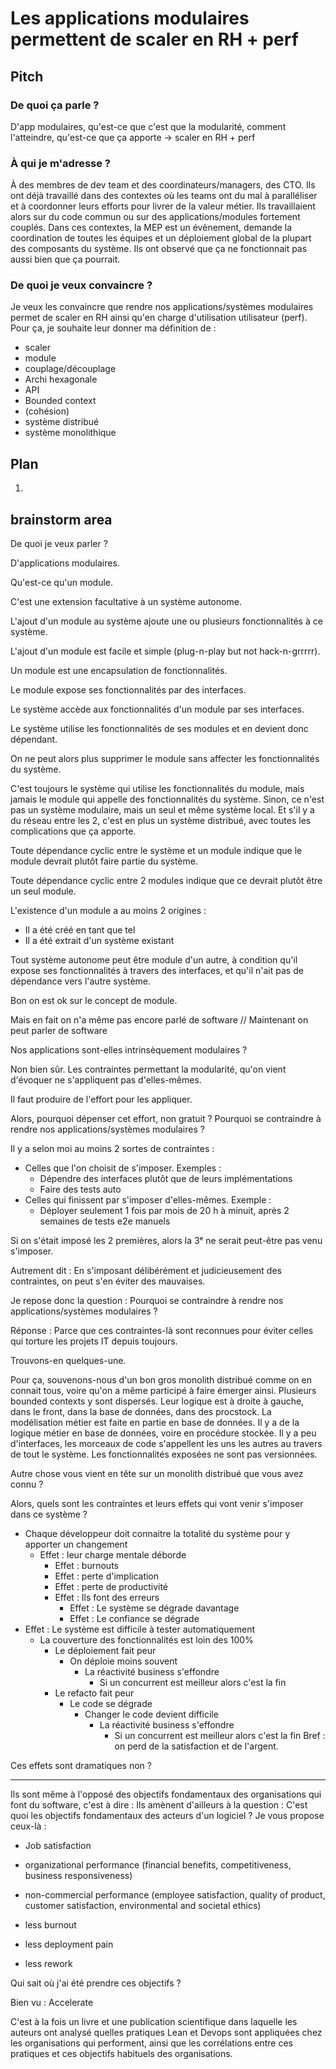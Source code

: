 # Les applications modulaires permettent de scaler en RH + perf

## Pitch

### De quoi ça parle ?

D'app modulaires, qu'est-ce que c'est que la modularité, comment l'atteindre, qu'est-ce que ça apporte -> scaler en RH + perf

### À qui je m'adresse ?

À des membres de dev team et des coordinateurs/managers, des CTO.
Ils ont déjà travaillé dans des contextes où les teams ont du mal à paralléliser et à coordonner leurs efforts pour livrer de la valeur métier.
Ils travaillaient alors sur du code commun ou sur des applications/modules fortement couplés.
Dans ces contextes, la MEP est un évènement, demande la coordination de toutes les équipes et un déploiement global de la plupart des composants du système.
Ils ont observé que ça ne fonctionnait pas aussi bien que ça pourrait.

### De quoi je veux convaincre ?

Je veux les convaincre que rendre nos applications/systèmes modulaires permet de scaler en RH ainsi qu'en charge d'utilisation utilisateur (perf).
Pour ça, je souhaite leur donner ma définition de :
* scaler
* module
* couplage/découplage
* Archi hexagonale
* API
* Bounded context
* (cohésion)
* système distribué
* système monolithique

## Plan

1. 





## brainstorm area

De quoi je veux parler ?

D'applications modulaires.

Qu'est-ce qu'un module.

C'est une extension facultative à un système autonome.

L'ajout d'un module au système ajoute une ou plusieurs fonctionnalités à ce système.

L'ajout d'un module est facile et simple (plug-n-play but not hack-n-grrrrr).

Un module est une encapsulation de fonctionnalités.

Le module expose ses fonctionnalités par des interfaces.

Le système accède aux fonctionnalités d'un module par ses interfaces.

Le système utilise les fonctionnalités de ses modules et en devient donc dépendant.

On ne peut alors plus supprimer le module sans affecter les fonctionnalités du système.

C'est toujours le système qui utilise les fonctionnalités du module, mais jamais le module qui appelle des fonctionnalités du système. Sinon, ce n'est pas un système modulaire, mais un seul et même système local. Et s'il y a du réseau entre les 2, c'est en plus un système distribué, avec toutes les complications que ça apporte.

Toute dépendance cyclic entre le système et un module indique que le module devrait plutôt faire partie du système.

Toute dépendance cyclic entre 2 modules indique que ce devrait plutôt être un seul module.

L'existence d'un module a au moins 2 origines :
* Il a été créé en tant que tel
* Il a été extrait d'un système existant

Tout système autonome peut être module d'un autre, à condition qu'il expose ses fonctionnalités à travers des interfaces, et qu'il n'ait pas de dépendance vers l'autre système. 

Bon on est ok sur le concept de module.

Mais en fait on n'a même pas encore parlé de software // Maintenant on peut parler de software

Nos applications sont-elles intrinsèquement modulaires ?

Non bien sûr. Les contraintes permettant la modularité, qu'on vient d'évoquer ne s'appliquent pas d'elles-mêmes.

Il faut produire de l'effort pour les appliquer.

Alors, pourquoi dépenser cet effort, non gratuit ?
Pourquoi se contraindre à rendre nos applications/systèmes modulaires ?

Il y a selon moi au moins 2 sortes de contraintes :
* Celles que l'on choisit de s'imposer. Exemples : 
  * Dépendre des interfaces plutôt que de leurs implémentations
  * Faire des tests auto
* Celles qui finissent par s'imposer d'elles-mêmes. Exemple :
  * Déployer seulement 1 fois par mois de 20 h à minuit, après 2 semaines de tests e2e manuels

Si on s'était imposé les 2 premières, alors la 3ᵉ ne serait peut-être pas venu s'imposer.

Autrement dit : En s'imposant délibérément et judicieusement des contraintes, on peut s'en éviter des mauvaises.

Je repose donc la question : Pourquoi se contraindre à rendre nos applications/systèmes modulaires ?

Réponse : Parce que ces contraintes-là sont reconnues pour éviter celles qui torture les projets IT depuis toujours. 

Trouvons-en quelques-une.

Pour ça, souvenons-nous d'un bon gros monolith distribué comme on en connait tous, voire qu'on a même participé à faire émerger ainsi.
Plusieurs bounded contexts y sont dispersés.
Leur logique est à droite à gauche, dans le front, dans la base de données, dans des procstock.
La modélisation métier est faite en partie en base de données.
Il y a de la logique métier en base de données, voire en procédure stockée.
Il y a peu d'interfaces, les morceaux de code s'appellent les uns les autres au travers de tout le système.
Les fonctionnalités exposées ne sont pas versionnées.

Autre chose vous vient en tête sur un monolith distribué que vous avez connu ?

Alors, quels sont les contraintes et leurs effets qui vont venir s'imposer dans ce système ?

* Chaque développeur doit connaitre la totalité du système pour y apporter un changement
  * Effet : leur charge mentale déborde
    * Effet : burnouts
    * Effet : perte d'implication
    * Effet : perte de productivité
    * Effet : Ils font des erreurs
      * Effet : Le système se dégrade davantage
      * Effet : Le confiance se dégrade
* Effet : Le système est difficile à tester automatiquement
  * La couverture des fonctionnalités est loin des 100%
    * Le déploiement fait peur
      * On déploie moins souvent
        * La réactivité business s'effondre
          * Si un concurrent est meilleur alors c'est la fin
    * Le refacto fait peur
      * Le code se dégrade
        * Changer le code devient difficile
          * La réactivité business s'effondre
            * Si un concurrent est meilleur alors c'est la fin
Bref : on perd de la satisfaction et de l'argent. 

Ces effets sont dramatiques non ?



--------
Ils sont même à l'opposé des objectifs fondamentaux des organisations qui font du software, c'est à dire :
Ils amènent d'ailleurs à la question : C'est quoi les objectifs fondamentaux des acteurs d'un logiciel ? Je vous propose ceux-là :


* Job satisfaction
* organizational performance (financial benefits, competitiveness, business responsiveness)
* non-commercial performance (employee satisfaction, quality of product, customer satisfaction, environmental and societal ethics)

* less burnout
* less deployment pain
* less rework

Qui sait où j'ai été prendre ces objectifs ?

Bien vu : Accelerate

C'est à la fois un livre et une publication scientifique dans laquelle les auteurs ont analysé quelles pratiques Lean et Devops sont appliquées chez les organisations qui performent, ainsi que les corrélations entre ces pratiques et ces objectifs habituels des organisations.
